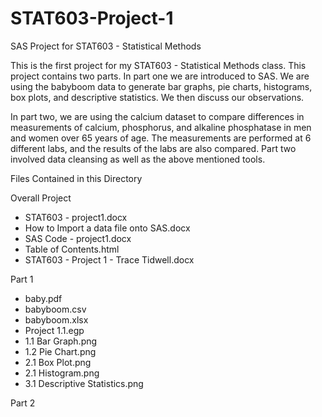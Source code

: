 # STAT603-Project-1
SAS Project for STAT603 - Statistical Methods

This is the first project for my STAT603 - Statistical Methods class. This project contains two parts. In part one we are introduced to SAS. We are using the babyboom data to generate bar graphs, pie charts, histograms, box plots, and descriptive statistics. We then discuss our observations. 

In part two, we are using the calcium dataset to compare differences in measurements of calcium, phosphorus, and alkaline phosphatase in men and women over 65 years of age. The measurements are performed at 6 different labs, and the results of the labs are also compared. Part two involved data cleansing as well as the above mentioned tools.

Files Contained in this Directory

Overall Project
* STAT603 - project1.docx
* How to Import a data file onto SAS.docx
* SAS Code - project1.docx
* Table of Contents.html
* STAT603 - Project 1 - Trace Tidwell.docx

Part 1
* baby.pdf
* babyboom.csv
* babyboom.xlsx
* Project 1.1.egp
* 1.1 Bar Graph.png
* 1.2 Pie Chart.png
* 2.1 Box Plot.png
* 2.1 Histogram.png
* 3.1 Descriptive Statistics.png


Part 2
